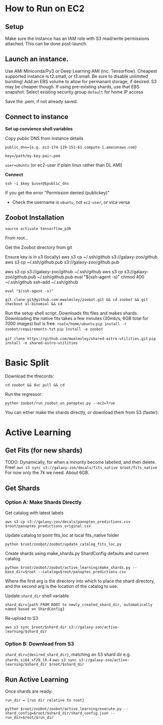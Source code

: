 # How to Run on EC2

## Setup

<!-- Make sure aws cli is installed: -->
<!-- `pip install aws` -->
<!-- `pip install awscli` -->
<!-- `aws configure` (add ID, secret key, region=us-east-1, format=json) -->

Make sure the instance has an IAM role with S3 read/write permissions attached.
This can be done post-launch.

## Launch an instance. 

Use AMI Miniconda/Py3 or Deep Learning AMI (inc. Tensorflow).
Cheapest supported instance is t2.small, or t3.small. Be sure to disable unlimited bursting!
Add an EBS volume to allow for permanant storage, if desired. S3 may be cheaper though. 
If using pre-existing shards, use that EBS snapshot.
Select existing security group `default` for home IP access

Save the .pem, if not already saved.

## Connect to instance

**Set up convience shell variables**

Copy public DNS from instance details

`public_dns={e.g. ec2-174-129-152-61.compute-1.amazonaws.com}`  

`key=/path/my-key-pair.pem`

`user=ubuntu` (or ec2-user if plain linux rather than DL AMI)


**Connect**

`ssh -i $key $user@$public_dns`

If you get the error "Permission denied (publickey)"
- Check the username is `ubuntu`, not `ec2-user`, or vica versa
<!-- - Re-run `aws configure` on local machine using an [active id](https://console.aws.amazon.com/iam/home?#/users/mikewalmsley?section=security_credentials). Choose us-east-1 as region and json as output format. -->


## Zoobot Installation

`source activate tensorflow_p36`

From root...

Get the Zoobot directory from git

Ensure key is in s3 (locally)
aws s3 cp ~/.ssh/github s3://galaxy-zoo/github
aws s3 cp ~/.ssh/github.pub s3://galaxy-zoo/github.pub

aws s3 cp s3://galaxy-zoo/github ~/.ssh/github
aws s3 cp s3://galaxy-zoo/github.pub ~/.ssh/github.pub
eval "$(ssh-agent -s)"
chmod 400 ~/.ssh/github
ssh-add ~/.ssh/github


`eval "$(ssh-agent -s)"`
<!-- `git clone https://github.com/mwalmsley/zoobot.git && cd zoobot && git checkout bayesian-cnn` -->
`git clone git@github.com:mwalmsley/zoobot.git && cd zoobot && git checkout al-binomial && cd`

Run the setup shell script. Downloads fits files and makes shards.
Downloading the native fits takes a few minutes (30mb/s, 6GB total for 7000 images) but is free.
`root=/home/ubuntu`
`pip install -r zoobot/requirements.txt`
`pip install -e zoobot`
<!-- extra requirement not on pypi -->
`git clone https://github.com/mwalmsley/shared-astro-utilities.git`
`pip install -e shared-astro-utilities`


# Basic Split 

Download the tfrecords:

<!-- `aws s3 sync s3://galaxy-zoo/basic-split/float data` -->
`cd zoobot && dvc pull && cd`

Run the regressor:

`python zoobot/run_zoobot_on_panoptes.py --ec2=True`

You can either make the shards directly, or download them from S3 (faster):


# Active Learning

## Get Fits (for new shards)
TODO: Dynamically, for when a minority become labelled, and then delete. Free!
`aws s3 sync s3://galaxy-zoo/decals/fits_native $root/fits_native`  For now only the 7k we need. About 6GB.


## Get Shards

### Option A: Make Shards Directly 

Get catalog with latest labels

`aws s3 cp s3://galaxy-zoo/decals/panoptes_predictions.csv $root/panoptes_predictions_original.csv`

Update catalog to point fits_loc at local fits_native folder

`python $root/zoobot/zoobot/update_catalog_fits_loc.py`

Create shards using make_shards.py ShardConfig defaults and current catalog

`python $root/zoobot/zoobot/active_learning/make_shards.py --base_dir=$root --catalog=$root/panoptes_predictions.csv`

Where the first arg is the directory into which to place the shard directory, and the second arg is the location of the catalog to use.

Update `shard_dir` shell variable

`shard_dir={path FROM ROOT to newly_created_shard_dir, automatically named based on ShardConfig}`

Re-upload to S3

`aws s3 sync $root/$shard_dir s3://galaxy-zoo/active-learning/$shard_dir`

### Option B: Download from S3
`shard_dir={desired_shard_dir}`, matching an S3 shard dir e.g. `shards_si64_sf28_l0.4`
`aws s3 sync s3://galaxy-zoo/active-learning/$shard_dir $root/$shard_dir`


## Run Active Learning

Once shards are ready:

`run_dir = {run dir relative to root}`

`python $root/zoobot/zoobot/active_learning/execute.py --shard_config=$root/$shard_dir/shard_config.json --run_dir=$root/$run_dir`
